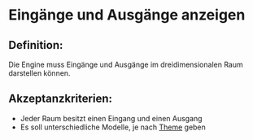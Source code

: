 # Eingänge und Ausgänge anzeigen


## Definition:

Die Engine muss Eingänge und Ausgänge im dreidimensionalen Raum darstellen können.

## Akzeptanzkriterien:

- Jeder Raum besitzt einen Eingang und einen Ausgang
- Es soll unterschiedliche Modelle, je nach [Theme](Theme-GE.md) geben

